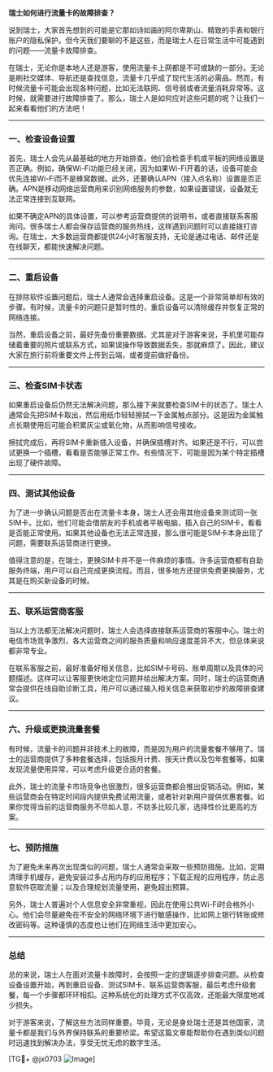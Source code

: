 **瑞士如何进行流量卡的故障排查？**

说到瑞士，大家首先想到的可能是它那如诗如画的阿尔卑斯山、精致的手表和银行账户的隐私保护。但今天我们要聊的不是这些，而是瑞士人在日常生活中可能遇到的问题——流量卡故障排查。

在瑞士，无论你是本地人还是游客，使用流量卡上网都是不可或缺的一部分。无论是刷社交媒体、导航还是查找信息，流量卡几乎成了现代生活的必需品。然而，有时候流量卡可能会出现各种问题，比如无法联网、信号弱或者流量消耗异常等。这时候，就需要进行故障排查了。那么，瑞士人是如何应对这些问题的呢？让我们一起来看看他们的方法吧！

---

### **一、检查设备设置**
首先，瑞士人会先从最基础的地方开始排查。他们会检查手机或平板的网络设置是否正确。例如，确保Wi-Fi功能已经关闭，因为如果Wi-Fi开着的话，设备可能会优先连接Wi-Fi而不是蜂窝数据。此外，还要确认APN（接入点名称）设置是否正确。APN是移动网络运营商用来识别网络服务的参数，如果设置错误，设备就无法正常连接到互联网。

如果不确定APN的具体设置，可以参考运营商提供的说明书，或者直接联系客服询问。很多瑞士人都会保存运营商的服务热线，这样遇到问题时可以直接拨打咨询。在瑞士，大多数运营商都提供24小时客服支持，无论是通过电话、邮件还是在线聊天，都能快速解决问题。

---

### **二、重启设备**
在排除软件设置问题后，瑞士人通常会选择重启设备。这是一个非常简单却有效的步骤。有时候，流量卡的问题只是暂时性的，重启设备可以清除缓存并恢复正常的网络连接。

当然，重启设备之前，最好先备份重要数据。尤其是对于游客来说，手机里可能存储着重要的照片或联系方式，如果误操作导致数据丢失，那就麻烦了。因此，建议大家在旅行前将重要文件上传到云端，或者提前做好备份。

---

### **三、检查SIM卡状态**
如果重启设备后仍然无法解决问题，那么接下来就要检查SIM卡的状态了。瑞士人通常会先把SIM卡取出，然后用纸巾轻轻擦拭一下金属触点部分。这是因为金属触点长期使用后可能会积累灰尘或氧化物，从而影响信号接收。

擦拭完成后，再将SIM卡重新插入设备，并确保插槽对齐。如果还是不行，可以尝试更换一个插槽，看看是否能够正常工作。有些情况下，可能是因为某个特定插槽出现了硬件故障。

---

### **四、测试其他设备**
为了进一步确认问题是否出在流量卡本身，瑞士人还会用其他设备来测试同一张SIM卡。比如，他们可能会借朋友的手机或者平板电脑，插入自己的SIM卡，看看是否能正常使用。如果其他设备也无法正常连接，那么很可能是SIM卡本身出现了问题，需要联系运营商进行更换。

值得注意的是，在瑞士，更换SIM卡并不是一件麻烦的事情。许多运营商都有自助服务终端，用户可以自己完成更换流程。而且，很多地方还提供免费更换服务，尤其是在购买新设备的时候。

---

### **五、联系运营商客服**
当以上方法都无法解决问题时，瑞士人会选择直接联系运营商的客服中心。瑞士的电信市场竞争激烈，各大运营商之间的服务质量和响应速度差异不大，但总体来说都非常专业。

在联系客服之前，最好准备好相关信息，比如SIM卡号码、账单周期以及具体的问题描述。这样可以让客服更快地定位问题并给出解决方案。同时，瑞士的运营商通常会提供在线自助诊断工具，用户可以通过输入相关信息来获取初步的故障排查建议。

---

### **六、升级或更换流量套餐**
有时候，流量卡的问题并非技术上的故障，而是因为用户的流量套餐不够用了。瑞士的运营商提供了多种套餐选择，包括按月计费、按天计费以及包年套餐等。如果发现流量使用异常，可以考虑升级更合适的套餐。

此外，瑞士的流量卡市场竞争也很激烈，很多运营商都会推出促销活动。例如，某些运营商会在特定时间段内提供免费试用流量，或者针对新用户提供优惠套餐。如果你觉得当前的运营商服务不尽如人意，不妨多比较几家，选择性价比更高的方案。

---

### **七、预防措施**
为了避免未来再次出现类似的问题，瑞士人通常会采取一些预防措施。比如，定期清理手机缓存，避免安装过多占用内存的应用程序；下载正规的应用程序，防止恶意软件窃取流量；以及合理规划流量使用，避免超出预算。

另外，瑞士人普遍对个人信息安全非常重视，因此在使用公共Wi-Fi时会格外小心。他们会尽量避免在不安全的网络环境下进行敏感操作，比如网上银行转账或修改密码等。这种谨慎的态度也让他们在网络生活中更加安心。

---

### **总结**
总的来说，瑞士人在面对流量卡故障时，会按照一定的逻辑逐步排查问题。从检查设备设置开始，再到重启设备、测试SIM卡、联系运营商客服，最后考虑升级套餐，每一个步骤都环环相扣。这种系统化的处理方式不仅高效，还能最大限度地减少损失。

对于游客来说，了解这些方法同样重要。毕竟，无论是身处瑞士还是其他国家，流量卡都是我们与外界保持联系的重要桥梁。希望这篇文章能帮助你在遇到类似问题时迅速找到解决办法，享受无忧无虑的数字生活。

[TG💪+ @jx0703 ![Image](https://github.com/user-attachments/assets/dbca1d08-cadb-493c-b0ec-ad6f7a83f270)]